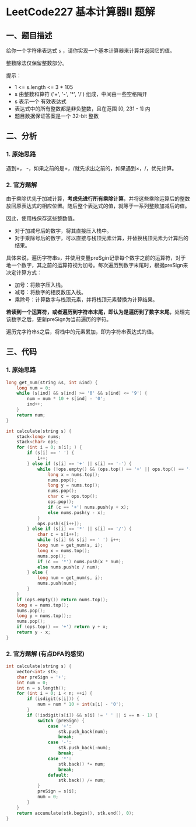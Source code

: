 # LeetCode227 基本计算器II 题解

## 一、题目描述

给你一个字符串表达式 `s` ，请你实现一个基本计算器来计算并返回它的值。

整数除法仅保留整数部分。

提示：

+ 1 <= s.length <= 3 * 105
+ s 由整数和算符 ('+', '-', '*', '/') 组成，中间由一些空格隔开
+ s 表示一个 有效表达式
+ 表达式中的所有整数都是非负整数，且在范围 [0, 231 - 1] 内
+ 题目数据保证答案是一个 32-bit 整数



## 二、分析

### 1. 原始思路

遇到+， -，如果之前的是+，/就先求出之前的，如果遇到×，/，优先计算。



### 2. 官方题解

由于乘除优先于加减计算，**考虑先进行所有乘除计算**，并将这些乘除运算后的整数放回原表达式的相应位置。随后整个表达式的值，就等于一系列整数加减后的值。

因此，使用栈保存这些整数值。

+ 对于加减号后的数字，将其直接压入栈中。
+ 对于乘除号后的数字，可以直接与栈顶元素计算，并替换栈顶元素为计算后的结果。

具体来说，遍历字符串s，并使用变量preSgin记录每个数字之前的运算符，对于地一个数字，其之前的运算符视为加号。每次遍历到数字末尾时，根据preSign来决定计算方式：

+ 加号：将数字压入栈。
+ 减号：将数字的相反数压入栈。
+ 乘除号：计算数字与栈顶元素，并将栈顶元素替换为计算结果。

**若读到一个运算符，或者遍历到字符串末尾，即认为是遍历到了数字末尾**，处理完该数字之后，更新preSign为当前遍历的字符。

遍历完字符串s之后，将栈中的元素累加，即为字符串表达式的值。



## 三、代码

### 1. 原始思路

```c++
long get_num(string &s, int &ind) {
    long num = 0;
    while (s[ind] && s[ind] >= '0' && s[ind] <= '9') {
        num = num * 10 + s[ind] - '0';
        ind++;
    }
    return num;
}

int calculate(string s) {
    stack<long> nums;
    stack<char> ops;
    for (int i = 0; s[i]; ) {
        if (s[i] == ' ') {
            i++;
        } else if (s[i] == '+' || s[i] == '-') {
            while (!ops.empty() && (ops.top() == '+' || ops.top() == '-')) {
                long x = nums.top();
                nums.pop();
                long y = nums.top();
                nums.pop();
                char c = ops.top();
                ops.pop();
                if (c == '+') nums.push(y + x);
                else nums.push(y - x);
            }
            ops.push(s[i++]);
        } else if (s[i] == '*' || s[i] == '/') {
            char c = s[i++];
            while (s[i] && s[i] == ' ') i++;
            long num = get_num(s, i);
            long x = nums.top();
            nums.pop();
            if (c == '*') nums.push(x * num);
            else nums.push(x / num);
        } else {
            long num = get_num(s, i);
            nums.push(num);
        }
    }
    if (ops.empty()) return nums.top();
    long x = nums.top();
    nums.pop();
    long y = nums.top();;
    nums.pop();
    if (ops.top() == '+') return y + x;
    return y - x;
}
```



### 2. 官方题解 (有点DFA的感觉)

```c++
int calculate(string s) {
    vector<int> stk;
    char preSign = '+';
    int num = 0;
    int n = s.length();
    for (int i = 0; i < n; ++i) {
        if (isdigit(s[i])) {
            num = num * 10 + int(s[i] - '0');
        }
        if (!isdigit(s[i]) && s[i] != ' ' || i == n - 1) {
            switch (preSign) {
                case '+':
                    stk.push_back(num);
                    break;
                case '-':
                    stk.push_back(-num);
                    break;
                case '*':
                    stk.back() *= num;
                    break;
                default:
                    stk.back() /= num;
            }
            preSign = s[i];
            num = 0;
        }
    }
    return accumulate(stk.begin(), stk.end(), 0);
}
```

